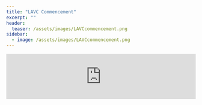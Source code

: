 ```yaml
---
title: "LAVC Commencement"
excerpt: ""
header:
  teaser: /assets/images/LAVCcommencement.png
sidebar:
  - image: /assets/images/LAVCcommencement.png
---
```


<iframe width="100%" height="120" src="https://www.mixcloud.com/widget/iframe/?hide_cover=1&feed=%2FKVCMlive%2Flavc-commencement-2020%2F" frameborder="0" ></iframe>
